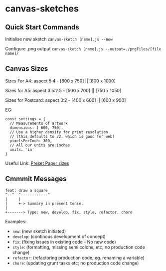 # canvas-sketches

## Quick Start Commands

Initialise new sketch
`canvas-sketch [name].js --new`



Configure .png output
`canvas-sketch [name].js --output=./pngFiles/[file name]/ `

## Canvas Sizes

Sizes For A4: aspect 5:4 - [600 x 750] || [800 x 1000]

Sizes for A5: aspect 3.5:2.5 - [500 x 700] || [750 x 1050]

Sizes for Postcard: aspect 3:2 - [400 x 600] || [600 x 900]

EG:

```
const settings = {
  // Measurements of artwork
  dimensions: [ 600, 750],
  // Use a higher density for print resolution
  // (this defaults to 72, which is good for web)
  pixelsPerInch: 300,
  // All our units are inches
  units: 'in'
}
```

Useful Link: [Preset Paper sizes](https://github.com/mattdesl/canvas-sketch/blob/master/lib/paper-sizes.js)


## Cmmmit Messages

```
feat: draw a square
^--^  ^------------^
|     |
|     +-> Summary in present tense.
|
+-------> Type: new, develop, fix, style, refactor, chore
```

Examples:

- `new`: (new sketch initiated)
- `develop`: (continous development of concept)
- `fix`: (fixing issues in existing code - No new code)
- `style`: (formatting, missing semi colons, etc; no production code change)
- `refactor`: (refactoring production code, eg. renaming a variable)
- `chore`: (updating grunt tasks etc; no production code change)
